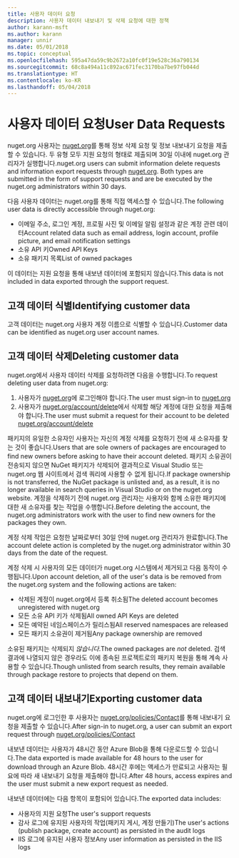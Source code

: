```yaml
---
title: 사용자 데이터 요청
description: 사용자 데이터 내보내기 및 삭제 요청에 대한 정책
author: karann-msft
ms.author: karann
manager: unnir
ms.date: 05/01/2018
ms.topic: conceptual
ms.openlocfilehash: 595a47da59c9b2672a10fc0f19e528c36a790134
ms.sourcegitcommit: 68c8a494a11c892ac671fec3170ba7be97fb044d
ms.translationtype: HT
ms.contentlocale: ko-KR
ms.lasthandoff: 05/04/2018
---
```

# <a name="user-data-requests"></a><span data-ttu-id="ec622-103">사용자 데이터 요청</span><span class="sxs-lookup"><span data-stu-id="ec622-103">User Data Requests</span></span>

<span data-ttu-id="ec622-104">nuget.org 사용자는 [nuget.org](https://www.nuget.org)를 통해 정보 삭제 요청 및 정보 내보내기 요청을 제출할 수 있습니다. 두 유형 모두 지원 요청의 형태로 제출되며 30일 이내에 nuget.org 관리자가 실행합니다.</span><span class="sxs-lookup"><span data-stu-id="ec622-104">nuget.org users can submit information delete requests and information export requests through [nuget.org](https://www.nuget.org). Both types are submitted in the form of support requests and are be executed by the nuget.org administrators within 30 days.</span></span>

<span data-ttu-id="ec622-105">다음 사용자 데이터는 nuget.org를 통해 직접 액세스할 수 있습니다.</span><span class="sxs-lookup"><span data-stu-id="ec622-105">The following user data is directly accessible through nuget.org:</span></span>

* <span data-ttu-id="ec622-106">이메일 주소, 로그인 계정, 프로필 사진 및 이메일 알림 설정과 같은 계정 관련 데이터</span><span class="sxs-lookup"><span data-stu-id="ec622-106">Account related data such as email address, login account, profile picture, and email notification settings</span></span>
* <span data-ttu-id="ec622-107">소유 API 키</span><span class="sxs-lookup"><span data-stu-id="ec622-107">Owned API Keys</span></span>
* <span data-ttu-id="ec622-108">소유 패키지 목록</span><span class="sxs-lookup"><span data-stu-id="ec622-108">List of owned packages</span></span>

<span data-ttu-id="ec622-109">이 데이터는 지원 요청을 통해 내보낸 데이터에 포함되지 않습니다.</span><span class="sxs-lookup"><span data-stu-id="ec622-109">This data is not included in data exported through the support request.</span></span>

## <a name="identifying-customer-data"></a><span data-ttu-id="ec622-110">고객 데이터 식별</span><span class="sxs-lookup"><span data-stu-id="ec622-110">Identifying customer data</span></span>

<span data-ttu-id="ec622-111">고객 데이터는 nuget.org 사용자 계정 이름으로 식별할 수 있습니다.</span><span class="sxs-lookup"><span data-stu-id="ec622-111">Customer data can be identified as nuget.org user account names.</span></span>

## <a name="deleting-customer-data"></a><span data-ttu-id="ec622-112">고객 데이터 삭제</span><span class="sxs-lookup"><span data-stu-id="ec622-112">Deleting customer data</span></span>

<span data-ttu-id="ec622-113">nuget.org에서 사용자 데이터 삭제를 요청하려면 다음을 수행합니다.</span><span class="sxs-lookup"><span data-stu-id="ec622-113">To request deleting user data from nuget.org:</span></span>

1. <span data-ttu-id="ec622-114">사용자가 [nuget.org](https://www.nuget.org)에 로그인해야 합니다.</span><span class="sxs-lookup"><span data-stu-id="ec622-114">The user must sign-in to [nuget.org](https://www.nuget.org)</span></span>
1. <span data-ttu-id="ec622-115">사용자가 [nuget.org/account/delete](https://www.nuget.org/account/delete)에서 삭제할 해당 계정에 대한 요청을 제출해야 합니다.</span><span class="sxs-lookup"><span data-stu-id="ec622-115">The user must submit a request for their account to be deleted [nuget.org/account/delete](https://www.nuget.org/account/delete)</span></span>

<span data-ttu-id="ec622-116">패키지의 유일한 소유자인 사용자는 자신의 계정 삭제를 요청하기 전에 새 소유자를 찾는 것이 좋습니다.</span><span class="sxs-lookup"><span data-stu-id="ec622-116">Users that are sole owners of packages are encouraged to find new owners before asking to have their account deleted.</span></span> <span data-ttu-id="ec622-117">패키지 소유권이 전송되지 않으면 NuGet 패키지가 삭제되어 결과적으로 Visual Studio 또는 nuget.org 웹 사이트에서 검색 쿼리에 사용할 수 없게 됩니다.</span><span class="sxs-lookup"><span data-stu-id="ec622-117">If package ownership is not transferred, the NuGet package is unlisted and, as a result, it is no longer available in search queries in Visual Studio or on the nuget.org website.</span></span> <span data-ttu-id="ec622-118">계정을 삭제하기 전에 nuget.org 관리자는 사용자와 함께 소유한 패키지에 대한 새 소유자를 찾는 작업을 수행합니다.</span><span class="sxs-lookup"><span data-stu-id="ec622-118">Before deleting the account, the nuget.org administrators work with the user to find new owners for the packages they own.</span></span>

<span data-ttu-id="ec622-119">계정 삭제 작업은 요청한 날짜로부터 30일 안에 nuget.org 관리자가 완료합니다.</span><span class="sxs-lookup"><span data-stu-id="ec622-119">The account delete action is completed by the nuget.org administrator within 30 days from the date of the request.</span></span>

<span data-ttu-id="ec622-120">계정 삭제 시 사용자의 모든 데이터가 nuget.org 시스템에서 제거되고 다음 동작이 수행됩니다.</span><span class="sxs-lookup"><span data-stu-id="ec622-120">Upon account deletion, all of the user's data is be removed from the nuget.org system and the following actions are taken:</span></span>

* <span data-ttu-id="ec622-121">삭제된 계정이 nuget.org에서 등록 취소됨</span><span class="sxs-lookup"><span data-stu-id="ec622-121">The deleted account becomes unregistered with nuget.org</span></span>
* <span data-ttu-id="ec622-122">모든 소유 API 키가 삭제됨</span><span class="sxs-lookup"><span data-stu-id="ec622-122">All owned API Keys are deleted</span></span>
* <span data-ttu-id="ec622-123">모든 예약된 네임스페이스가 릴리스됨</span><span class="sxs-lookup"><span data-stu-id="ec622-123">All reserved namespaces are released</span></span>
* <span data-ttu-id="ec622-124">모든 패키지 소유권이 제거됨</span><span class="sxs-lookup"><span data-stu-id="ec622-124">Any package ownership are removed</span></span>

<span data-ttu-id="ec622-125">소유된 패키지는 삭제되지 *않습니다*.</span><span class="sxs-lookup"><span data-stu-id="ec622-125">The owned packages are *not* deleted.</span></span> <span data-ttu-id="ec622-126">검색 결과에 나열되지 않은 경우라도 이에 종속된 프로젝트로의 패키지 복원을 통해 계속 사용할 수 있습니다.</span><span class="sxs-lookup"><span data-stu-id="ec622-126">Though unlisted from search results, they remain available through package restore to projects that depend on them.</span></span>

## <a name="exporting-customer-data"></a><span data-ttu-id="ec622-127">고객 데이터 내보내기</span><span class="sxs-lookup"><span data-stu-id="ec622-127">Exporting customer data</span></span>

<span data-ttu-id="ec622-128">nuget.org에 로그인한 후 사용자는 [nuget.org/policies/Contact](https://www.nuget.org/policies/Contact)를 통해 내보내기 요청을 제출할 수 있습니다.</span><span class="sxs-lookup"><span data-stu-id="ec622-128">After sign-in to nuget.org, a user can submit an export request through [nuget.org/policies/Contact](https://www.nuget.org/policies/Contact)</span></span>

<span data-ttu-id="ec622-129">내보낸 데이터는 사용자가 48시간 동안 Azure Blob을 통해 다운로드할 수 있습니다.</span><span class="sxs-lookup"><span data-stu-id="ec622-129">The data exported is made available for 48 hours to the user for download through an Azure Blob.</span></span> <span data-ttu-id="ec622-130">48시간 후에는 액세스가 만료되고 사용자는 필요에 따라 새 내보내기 요청을 제출해야 합니다.</span><span class="sxs-lookup"><span data-stu-id="ec622-130">After 48 hours, access expires and the user must submit a new export request as needed.</span></span>

<span data-ttu-id="ec622-131">내보낸 데이터에는 다음 항목이 포함되어 있습니다.</span><span class="sxs-lookup"><span data-stu-id="ec622-131">The exported data includes:</span></span>

* <span data-ttu-id="ec622-132">사용자의 지원 요청</span><span class="sxs-lookup"><span data-stu-id="ec622-132">The user's support requests</span></span>
* <span data-ttu-id="ec622-133">감사 로그에 유지된 사용자의 작업(패키지 게시, 계정 만들기)</span><span class="sxs-lookup"><span data-stu-id="ec622-133">The user's actions (publish package, create account) as persisted in the audit logs</span></span>
* <span data-ttu-id="ec622-134">IIS 로그에 유지된 사용자 정보</span><span class="sxs-lookup"><span data-stu-id="ec622-134">Any user information as persisted in the IIS logs</span></span>
